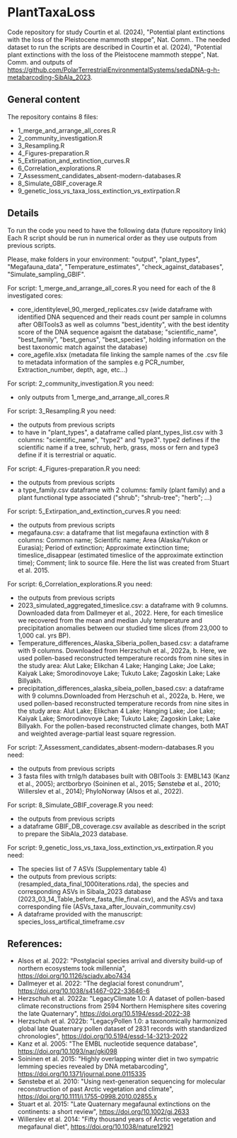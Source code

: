 # PlantTaxaLoss

Code repository for study Courtin et al. (2024), "Potential plant extinctions with the loss of the Pleistocene mammoth steppe", Nat. Comm..
The needed dataset to run the scripts are described in Courtin et al. (2024), "Potential plant extinctions with the loss of the Pleistocene mammoth steppe", Nat. Comm. and outputs of https://github.com/PolarTerrestrialEnvironmentalSystems/sedaDNA-g-h-metabarcoding-SibAla_2023.  

## General content
The repository contains 8 files:
- 1_merge_and_arrange_all_cores.R
- 2_community_investigation.R
- 3_Resampling.R
- 4_Figures-preparation.R
- 5_Extirpation_and_extinction_curves.R
- 6_Correlation_explorations.R
- 7_Assessment_candidates_absent-modern-databases.R
- 8_Simulate_GBIF_coverage.R
- 9_genetic_loss_vs_taxa_loss_extinction_vs_extirpation.R

## Details
To run the code you need to have the following data (future repository link)
Each R script should be run in numerical order as they use outputs from previous scripts.

Please, make folders in your environment: "output", "plant_types", "Megafauna_data", "Temperature_estimates", "check_against_databases", "Simulate_sampling_GBIF".

For script: 1_merge_and_arrange_all_cores.R you need for each of the 8 investigated cores:
- core_identitylevel_90_merged_replicates.csv (wide dataframe with identified DNA sequenced and their reads count per sample in columns after OBITools3 as well as columns "best_identity", with the best identity score of the DNA sequence agaisnt the database; "scientific_name", "best_family", "best_genus", "best_species", holding information on the best taxonomic match against the database)
- core_agefile.xlsx (metadata file linking the sample names of the .csv file to metadata information of the samples e.g PCR_number, Extraction_number, depth, age, etc...)

For script: 2_community_investigation.R you need:
- only outputs from 1_merge_and_arrange_all_cores.R

For script: 3_Resampling.R you need:
- the outputs from previous scripts
- to have in "plant_types", a dataframe called plant_types_list.csv with 3 columns: "scientific_name", "type2" and "type3". type2 defines if the scientific name if a tree, schrub, herb, grass, moss or fern and type3 define if it is terrestrial or aquatic.

For script: 4_Figures-preparation.R you need:
- the outputs from previous scripts
- a type_family.csv dataframe with 2 columns: family (plant family) and a plant functional type associated ("shrub"; "shrub-tree"; "herb"; ...)

For script: 5_Extirpation_and_extinction_curves.R you need:
- the outputs from previous scripts
- megafauna.csv: a dataframe that list megafauna extinction with 8 columns: Common name; Scientific name; Area (Alaska/Yukon or Eurasia); Period of extinction; Approximate extinction time; timeslice_disappear (estimated timeslice of the approximate extinction time); Comment; link to source file. Here the list was created from Stuart et al. 2015.

For script: 6_Correlation_explorations.R you need:
- the outputs from previous scripts
- 2023_simulated_aggregated_timeslice.csv: a dataframe with 9 columns. Downloaded data from Dallmeyer et al., 2022. Here, for each timeslice we recovered from the  mean and median July temperature and precipitation anomalies between our studied time slices (from 23,000 to 1,000 cal. yrs BP). 
- Temperature_differences_Alaska_Siberia_pollen_based.csv: a dataframe with 9 columns. Downloaded from Herzschuh et al., 2022a, b. Here, we used pollen-based reconstructed temperature records from nine sites in the study area: Alut Lake; Elikchan 4 Lake; Hanging Lake; Joe Lake; Kaiyak Lake; Smorodinovoye Lake; Tukuto Lake; Zagoskin Lake; Lake Billyakh. 
- precipitation_differences_alaska_sibeia_pollen_based.csv: a dataframe with 9 columns.Downloaded from Herzschuh et al., 2022a, b. Here, we used pollen-based reconstructed temperature records from nine sites in the study area: Alut Lake; Elikchan 4 Lake; Hanging Lake; Joe Lake; Kaiyak Lake; Smorodinovoye Lake; Tukuto Lake; Zagoskin Lake; Lake Billyakh.
For the pollen-based reconstructed climate changes, both MAT and weighted average-partial least square regression.

For script: 7_Assessment_candidates_absent-modern-databases.R you need:
- the outputs from previous scripts
- 3 fasta files with trnlg/h databases built with OBITools 3: EMBL143 (Kanz et al., 2005); arctborbryo (Soininen et al., 2015; Sønstebø et al., 2010; Willerslev et al., 2014); PhyloNorway (Alsos et al., 2022).

For script: 8_Simulate_GBIF_coverage.R you need:
- the outputs from previous scripts
- a dataframe GBIF_DB_coverage.csv available as described in the script to prepare the SibAla_2023 database.

For script: 9_genetic_loss_vs_taxa_loss_extinction_vs_extirpation.R you need:
- The species list of 7 ASVs (Supplementary table 4)
- the outputs from previous scripts: (resampled_data_final_1000iterations.rda), the species and corresponding ASVs in Sibala_2023 database (2023_03_14_Table_before_fasta_file_final.csv), and the ASVs and taxa corresponding file (ASVs_taxa_after_louvain_community.csv)
- A dataframe provided with the manuscript: species_loss_artifical_timeframe.csv


## References:
- Alsos et al. 2022: "Postglacial species arrival and diversity build-up of northern ecosystems took millennia", https://doi.org/10.1126/sciadv.abo7434
- Dallmeyer et al. 2022: "The deglacial forest conundrum", https://doi.org/10.1038/s41467-022-33646-6
- Herzschuh et al. 2022a: "LegacyClimate 1.0: A dataset of pollen-based climate reconstructions from 2594 Northern Hemisphere sites covering the late Quaternary", https://doi.org/10.5194/essd-2022-38
- Herzschuh et al. 2022b: "LegacyPollen 1.0: a taxonomically harmonized global late Quaternary pollen dataset of 2831 records with standardized chronologies", https://doi.org/10.5194/essd-14-3213-2022
- Kanz et al. 2005: "The EMBL nucleotide sequence database", https://doi.org/10.1093/nar/gki098
- Soininen et al. 2015: "Highly overlapping winter diet in two sympatric lemming species revealed by DNA metabarcoding", https://doi.org/10.1371/journal.pone.0115335 
- Sønstebø et al. 2010: "Using next-generation sequencing for molecular reconstruction of past Arctic vegetation and climate", https://doi.org/10.1111/j.1755-0998.2010.02855.x
- Stuart et al. 2015: "Late Quaternary megafaunal extinctions on the continents: a short review", https://doi.org/10.1002/gj.2633 
- Willerslev et al. 2014: "Fifty thousand years of Arctic vegetation and megafaunal diet",  https://doi.org/10.1038/nature12921




  

